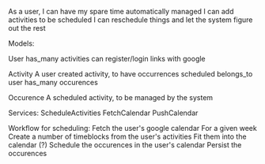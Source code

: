 As a user, I can have my spare time automatically managed
           I can add activities to be scheduled
           I can reschedule things and let the system figure out the rest

Models:

User
  has_many activities
  can register/login
  links with google

Activity
  A user created activity, to have occurrences scheduled
  belongs_to user
  has_many occurences

Occurence
  A scheduled activity, to be managed by the system


Services:
  ScheduleActivities
  FetchCalendar
  PushCalendar


Workflow for scheduling:
  Fetch the user's google calendar
  For a given week
    Create a number of timeblocks from the user's activities
    Fit them into the calendar (?)
    Schedule the occurences in the user's calendar
    Persist the occurences

